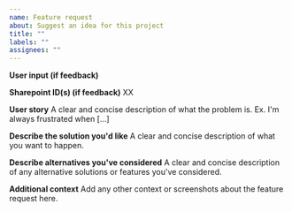 ```yaml
---
name: Feature request
about: Suggest an idea for this project
title: ""
labels: ""
assignees: ""
---
```


**User input (if feedback)**

**Sharepoint ID(s) (if feedback)**
XX

**User story**
A clear and concise description of what the problem is. Ex. I'm always frustrated when [...]

**Describe the solution you'd like**
A clear and concise description of what you want to happen.

**Describe alternatives you've considered**
A clear and concise description of any alternative solutions or features you've considered.

**Additional context**
Add any other context or screenshots about the feature request here.
